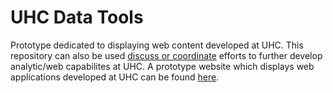 # UHC Data Tools

Prototype dedicated to displaying web content developed at UHC. This repository can also be used [discuss or coordinate](https://github.com/Drexel-UHC/data-tools/discussions) efforts to further develop analytic/web capabilites at UHC. A prototype website which displays web applications developed at UHC can be found [here]( https://drexel-uhc.github.io/data-tools/).
